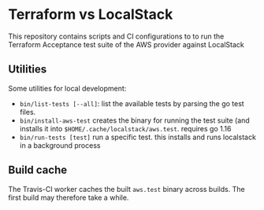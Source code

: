 Terraform vs LocalStack
=======================

This repository contains scripts and CI configurations to to run the Terraform Acceptance test suite of the AWS provider against LocalStack

## Utilities

Some utilities for local development:

* `bin/list-tests [--all]`: list the available tests by parsing the go test files.
* `bin/install-aws-test` creates the binary for running the test suite (and installs it into `$HOME/.cache/localstack/aws.test`. requires go 1.16
* `bin/run-tests [test]` run a specific test. this installs and runs localstack in a background process


## Build cache

The Travis-CI worker caches the built `aws.test` binary across builds.
The first build may therefore take a while.
